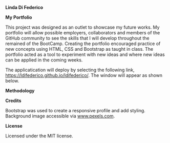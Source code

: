**Linda Di Federico**

**My Portfolio**

This project was designed as an outlet to showcase my future works. My portfolio will allow possible employers, collaborators and members of the GitHub community to see the skills that I will develop throughout the remained of the BootCamp. Creating the portfolio encouraged practice of new concepts using HTML, CSS and Bootstrap as taught in class. The portfolio acted as a tool to experiment with new ideas and where new ideas can be applied in the coming weeks. 

The applicatication will deploy by selecting the following link, https://ldifederico.github.io/ldifederico/. The window will appear as shown below.

**Methodology**

**Credits**

Bootstrap was used to create a responsive profile and add styling. 
Background image accessible via www.pexels.com.

**License**

Licensed under the MIT license.
